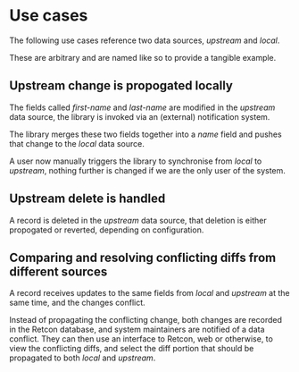 # Use cases

The following use cases reference two data sources, *upstream* and *local*.

These are arbitrary and are named like so to provide a tangible example.

## Upstream change is propogated locally

The fields called *first-name* and *last-name* are modified in the *upstream*
data source, the library is invoked via an (external) notification system.

The library merges these two fields together into a *name* field and pushes
that change to the *local* data source.

A user now manually triggers the library to synchronise from *local* to
*upstream*, nothing further is changed if we are the only user of the system.

## Upstream delete is handled

A record is deleted in the *upstream* data source, that deletion is either
propogated or reverted, depending on configuration.

## Comparing and resolving conflicting diffs from different sources

A record receives updates to the same fields from *local* and *upstream* at
the same time, and the changes conflict.

Instead of propagating the conflicting change, both changes are recorded in
the Retcon database, and system maintainers are notified of a data conflict.
They can then use an interface to Retcon, web or otherwise, to view the
conflicting diffs, and select the diff portion that should be propagated to
both *local* and *upstream*.
